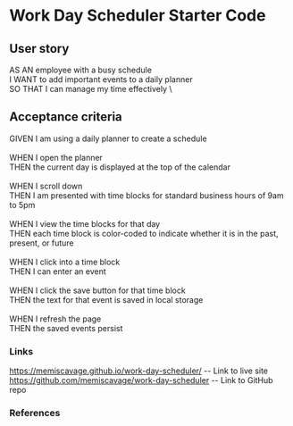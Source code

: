 # Work Day Scheduler Starter Code
## User story
AS AN employee with a busy schedule \
I WANT to add important events to a daily planner \
SO THAT I can manage my time effectively \

## Acceptance criteria
GIVEN I am using a daily planner to create a schedule \
\
WHEN I open the planner \
THEN the current day is displayed at the top of the calendar \
\
WHEN I scroll down \
THEN I am presented with time blocks for standard business hours of 9am to 5pm \
\
WHEN I view the time blocks for that day \
THEN each time block is color-coded to indicate whether it is in the past, present, or future \
\
WHEN I click into a time block \
THEN I can enter an event \
\
WHEN I click the save button for that time block \
THEN the text for that event is saved in local storage \
\
WHEN I refresh the page \
THEN the saved events persist 

### Links
https://memiscavage.github.io/work-day-scheduler/ -- Link to live site \
https://github.com/memiscavage/work-day-scheduler -- Link to GitHub repo

### References